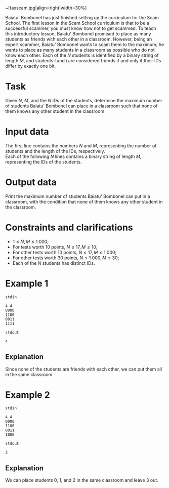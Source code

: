 
~[taxscam.jpg|align=right|width=30%]

Baiatu' Bombonel has just finished setting up the curriculum for the Scam School. The first lesson in the Scam School curriculum is that to be a successful scammer, you must know how not to get scammed. To teach this introductory lesson, Baiatu' Bombonel promised to place as many students as friends with each other in a classroom. However, being an expert scammer, Baiatu' Bombonel wants to scam them to the maximum; he wants to place as many students in a classroom as possible who do not know each other. Each of the $N$ students is identified by a binary string of length $M$, and students $i$ and $j$ are considered friends if and only if their IDs differ by exactly one bit.

# Task

Given $N$, $M$, and the $N$ IDs of the students, determine the maximum number of students Baiatu' Bombonel can place in a classroom such that none of them knows any other student in the classroom.

# Input data

The first line contains the numbers $N$ and $M$, representing the number of students and the length of the IDs, respectively.  
Each of the following $N$ lines contains a binary string of length $M$, representing the IDs of the students.

# Output data

Print the maximum number of students Baiatu' Bombonel can put in a classroom, with the condition that none of them knows any other student in the classroom.

# Constraints and clarifications

* $1 \leq N, M \leq 1 \ 000$;
* For tests worth $10$ points, $N \leq 17, M \leq 10$;
* For other tests worth $10$ points, $N \leq 17, M \leq 1\ 000$;
* For other tests worth $30$ points, $N \leq 1\ 000, M \leq 30$;
* Each of the $N$ students has distinct IDs.

# Example 1

`stdin`
```
4 4
0000
1100
0011
1111
```

`stdout`
```
4
```

## Explanation

Since none of the students are friends with each other, we can put them all in the same classroom.

# Example 2

`stdin`
```
4 4
0000
1100
0011
1000
```

`stdout`
```
3
```

## Explanation

We can place students $0$, $1$, and $2$ in the same classroom and leave $3$ out.
